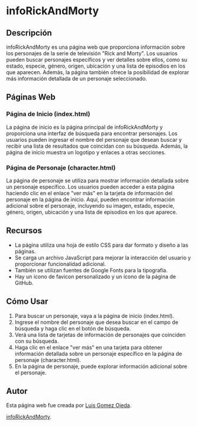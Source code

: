 # infoRickAndMorty

## Descripción
infoRickAndMorty es una página web que proporciona información sobre los personajes de la serie de televisión "Rick and Morty". Los usuarios pueden buscar personajes específicos y ver detalles sobre ellos, como su estado, especie, género, origen, ubicación y una lista de episodios en los que aparecen. Además, la página también ofrece la posibilidad de explorar más información detallada de un personaje seleccionado.

## Páginas Web

### Página de Inicio (index.html)
La página de inicio es la página principal de infoRickAndMorty y proporciona una interfaz de búsqueda para encontrar personajes. Los usuarios pueden ingresar el nombre del personaje que desean buscar y recibir una lista de resultados que coincidan con su búsqueda. Además, la página de inicio muestra un logotipo y enlaces a otras secciones.

### Página de Personaje (character.html)
La página de personaje se utiliza para mostrar información detallada sobre un personaje específico. Los usuarios pueden acceder a esta página haciendo clic en el enlace "ver más" en la tarjeta de información del personaje en la página de inicio. Aquí, pueden encontrar información adicional sobre el personaje, incluyendo su imagen, estado, especie, género, origen, ubicación y una lista de episodios en los que aparece.

## Recursos
- La página utiliza una hoja de estilo CSS para dar formato y diseño a las páginas.
- Se carga un archivo JavaScript para mejorar la interacción del usuario y proporcionar funcionalidad adicional.
- También se utilizan fuentes de Google Fonts para la tipografía.
- Hay un ícono de favicon personalizado y un ícono de la página de GitHub.

## Cómo Usar
1. Para buscar un personaje, vaya a la página de inicio (index.html).
2. Ingrese el nombre del personaje que desea buscar en el campo de búsqueda y haga clic en el botón de búsqueda.
3. Verá una lista de tarjetas de información de personajes que coinciden con su búsqueda.
4. Haga clic en el enlace "ver más" en una tarjeta para obtener información detallada sobre un personaje específico en la página de personaje (character.html).
5. En la página de personaje, puede explorar información adicional sobre el personaje.

## Autor
Esta página web fue creada por [Luis Gomez Ojeda](https://github.com/luisGomezOjeda).

 [infoRickAndMorty](https://luisgomezojeda.github.io/infoRickAndMorty/).

